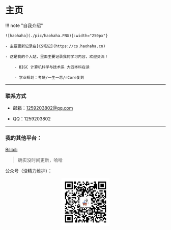 # 主页

!!! note "自我介绍"

    ![haohaha](./pic/haohaha.PNG){:width="250px"}

    - 主要更新记录在[CS笔记](https://cs.haohaha.cn)

    - 这是我的个人站，里面主要记录我的学习内容，欢迎交流！

        - BIGC 计算机科学与技术系 大四本科在读

        - 学业规划：考研/一生一芯/rCore复刻

---

### 联系方式

  - 邮箱：1259203802@qq.com

  - QQ：1259203802

---

### 我的其他平台：

[Bilibili](https://space.bilibili.com/1436476753)

> 确实没时间更新，哈哈

公众号（没精力维护）：

<div align="center">
	<img src="./pic/QRCode.jpg" width="150px">
</div>

